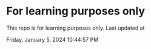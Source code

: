 # For learning purposes only
This repo is for learning purposes only.
Last updated at

Friday, January 5, 2024 10:44:57 PM

